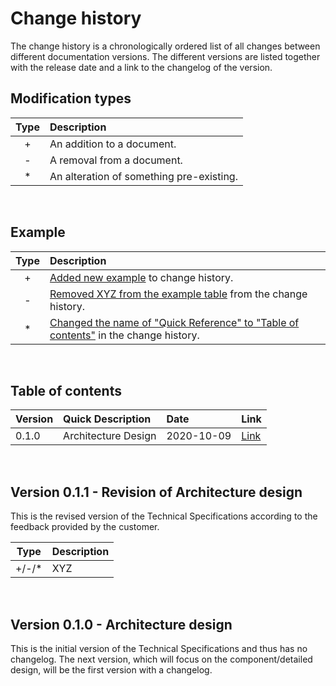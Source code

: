 # Change history

The change history is a chronologically ordered list of all changes between different documentation versions. The different versions are listed together with the release date and a link to the changelog of the version.

## Modification types

| Type  | Description                              |
| :---: | :--------------------------------------- |
|   +   | An addition to a document.               |
|   -   | A removal from a document.               |
|   *   | An alteration of something pre-existing. |

</br>

## Example

| Type  | Description                                                                                               |
| :---: | :-------------------------------------------------------------------------------------------------------- |
|   +   | [Added new example](#example) to change history.                                                          |
|   -   | [Removed XYZ from the example table](#example) from the change history.                                   |
|   *   | [Changed the name of "Quick Reference" to "Table of contents"](#table-of-contents) in the change history. |

</br>

## Table of contents

| Version | Quick Description   | Date       | Link                                       |
| ------- | :------------------ | :--------- | ------------------------------------------ |
| 0.1.0   | Architecture Design | 2020-10-09 | [Link](#version-010---architecture-design) |

</br>

## Version 0.1.1 - Revision of Architecture design

This is the revised version of the Technical Specifications according to the feedback provided by the customer.

| Type  | Description |
| :---: | :---------- |
| +/-/* | XYZ         |

</br>

## Version 0.1.0 - Architecture design

This is the initial version of the Technical Specifications and thus has no changelog. The next version, which will focus on the component/detailed design, will be the first version with a changelog.
